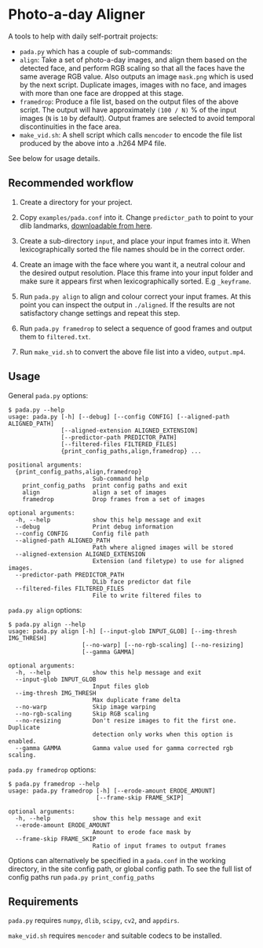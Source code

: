 # Photo-a-day Aligner

A tools to help with daily self-portrait projects:


* `pada.py` which has a couple of sub-commands:
 * `align`: Take a set of photo-a-day images, and align them based on the
   detected face, and perform RGB scaling so that all the faces have the same
   average RGB value. Also outputs an image `mask.png` which is used by the
   next script. Duplicate images, images with no face, and images with more than
   one face are dropped at this stage.
 * `framedrop`: Produce a file list, based on the output files of the above
   script. The output will have approximately `(100 / N)` % of the input images
   (`N` is `10` by default). Output frames are selected to avoid temporal
   discontinuities in the face area.
* `make_vid.sh`: A shell script which calls `mencoder` to encode the file list
  produced by the above into a .h264 MP4 file.

See below for usage details.

## Recommended workflow

1. Create a directory for your project.

2. Copy `examples/pada.conf` into it. Change `predictor_path` to point to your
   dlib landmarks, [downloadable from here](http://sourceforge.net/projects/dclib/files/dlib/v18.10/shape_predictor_68_face_landmarks.dat.bz2).

3. Create a sub-directory `input`, and place your input frames into it. When
   lexicographically sorted the file names should be in the correct order.

4. Create an image with the face where you want it, a neutral colour and the
   desired output resolution. Place this frame into your input folder and make
   sure it appears first when lexicographically sorted. E.g `_keyframe`.

5. Run `pada.py align` to align and colour correct your input frames. At this
   point you can inspect the output in `./aligned`. If the results are not
   satisfactory change settings and repeat this step.

6. Run `pada.py framedrop` to select a sequence of good frames and output them
   to `filtered.txt`.

7. Run `make_vid.sh` to convert the above file list into a video, `output.mp4`.

## Usage

General `pada.py` options:

    $ pada.py --help
    usage: pada.py [-h] [--debug] [--config CONFIG] [--aligned-path ALIGNED_PATH]
                   [--aligned-extension ALIGNED_EXTENSION]
                   [--predictor-path PREDICTOR_PATH]
                   [--filtered-files FILTERED_FILES]
                   {print_config_paths,align,framedrop} ...

    positional arguments:
      {print_config_paths,align,framedrop}
                            Sub-command help
        print_config_paths  print config paths and exit
        align               align a set of images
        framedrop           Drop frames from a set of images

    optional arguments:
      -h, --help            show this help message and exit
      --debug               Print debug information
      --config CONFIG       Config file path
      --aligned-path ALIGNED_PATH
                            Path where aligned images will be stored
      --aligned-extension ALIGNED_EXTENSION
                            Extension (and filetype) to use for aligned images.
      --predictor-path PREDICTOR_PATH
                            DLib face predictor dat file
      --filtered-files FILTERED_FILES
                            File to write filtered files to

`pada.py align` options:

    $ pada.py align --help
    usage: pada.py align [-h] [--input-glob INPUT_GLOB] [--img-thresh IMG_THRESH]
                         [--no-warp] [--no-rgb-scaling] [--no-resizing]
                         [--gamma GAMMA]

    optional arguments:
      -h, --help            show this help message and exit
      --input-glob INPUT_GLOB
                            Input files glob
      --img-thresh IMG_THRESH
                            Max duplicate frame delta
      --no-warp             Skip image warping
      --no-rgb-scaling      Skip RGB scaling
      --no-resizing         Don't resize images to fit the first one. Duplicate
                            detection only works when this option is enabled.
      --gamma GAMMA         Gamma value used for gamma corrected rgb scaling.


`pada.py framedrop` options:

    $ pada.py framedrop --help
    usage: pada.py framedrop [-h] [--erode-amount ERODE_AMOUNT]
                             [--frame-skip FRAME_SKIP]

    optional arguments:
      -h, --help            show this help message and exit
      --erode-amount ERODE_AMOUNT
                            Amount to erode face mask by
      --frame-skip FRAME_SKIP
                            Ratio of input frames to output frames

Options can alternatively be specified in a `pada.conf` in the working
directory, in the site config path, or global config path. To see the full list
of config paths run `pada.py print_config_paths`

## Requirements

`pada.py` requires `numpy`, `dlib`, `scipy`, `cv2`, and `appdirs`.

`make_vid.sh` requires `mencoder` and suitable codecs to be installed.
